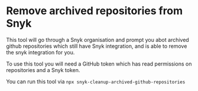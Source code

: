 # Remove archived repositories from Snyk

This tool will go through a Snyk organisation and prompt you abot archived github repositories which still have Snyk integration, and is able to remove the snyk integration for you.

To use this tool you will need a GitHub token which has read permissions on repositories and a Snyk token.

You can run this tool via `npx snyk-cleanup-archived-github-repositories`
